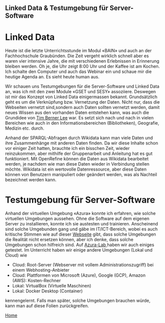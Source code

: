 ## Linked Data & Testumgebung für Server-Software

# Linked Data 
Heute ist die letzte Unterrichtsstunde im Modul «BAIN» und auch an der Fachhochschule Graubünden. Die Zeit vergeht wirklich schnell aber es waren vier intensive Jahre, die mit verschiedenen Erlebnissen in Erinnerung bleiben werden. Oh je, die Uhr zeigt 8:00 Uhr und  der Kaffee ist am Kochen. Ich schalte  den  Computer und auch das Webinar ein und schaue mir die heutige Agenda an. Es sieht heute human aus. 

Wir schauen uns Testumgebungen für die Server-Software und Linked Data an, was ich mit den zwei Module «GSET und SESY» assoziiere. Deswegen ist mir das Konzept von Linked Data  einigermassen bekannt. Grundsätzlich geht es um die Verknüpfung bzw. Vernetzung der Daten. Nicht nur, dass die Webseiten vernetzt sind,sondern auch Daten sollten vernetzt werden, damit neues Wissen aus den vorhanden Daten entstehen kann, was auch die Grundidee von [Tim Berner Lee](https://www.w3.org/DesignIssues/LinkedData) war. Es setzt sich nach und nach in vielen Bereichen wie auch in den Informationsbereichen (Bibliotheken), Geografie, Medizin etc. durch.  

Anhand der SPARQL-Abfragen  durch Wikidata kann man viele Daten und ihre Zusammenhänge mit anderen Daten finden. Da wir diese Inhalte schon vor einiger Zeit hatten, brauchte ich ein bisschen Zeit, wieder reinzukommen, aber mithilfe der Gruppenarbeit und Anleitung hat es gut funktioniert.  Mit OpenRefine können die Daten aus Wikidata bearbeitet werden, je nachdem wie man diese Daten wieder in Verbindung stellen möchte. Wikidata ist ein wertovolle Datenressource, aber diese Daten können von Benutzern manipuliert oder geändert werden, was als Nachteil bezeichnet werden kann.

 
# Testumgebung für Server-Software

Anhand der virtuellen Umgebung «Azura» konnte ich erfahren, wie solche virtuellen Umgebungen aussehen. Ohne die Software auf dem eigenen Server zu installieren, konnte ich sie austesten und trainieren. Anscheinend sind solche Umgebunden gang und gäbe im IT/ICT-Bereich, wobei es auch kritische Stimmen wie auf dieser [Webseite](https://www.faq-o-matic.net/2017/10/16/testumgebungen-sinnvoll-aufsetzen/) gibt, dass solche Umgebungen die Realität nicht ersetzen können, aber ich denke, dass solche Umgebungen schon hilfreich sind. Auf [Azura-Lab ](https://azure.microsoft.com/de-de/services/lab-services/) haben wir auch einiges getestet.
Im Unterricht haben wir einige andere Umgebungen (Lokal und Cloud) wie 

*	Cloud: Root-Server (Webserver mit vollem Administrationszugriff) bei einem Webhosting-Anbieter
*	Cloud: Plattformen von Microsoft (Azure), Google (GCP), Amazon (AWS): Kosten-Rechner
*	Lokal: VirtualBox (Virtuelle Maschinen)
*	Lokal: Docker Desktop (Container)

kennengelernt. Falls man später, solche Umgebungen brauchen würde, kann man auf diese Folien zurückgreifen.

[Home](https://akoezeibrahi.github.io/Blogbeitraege_BAIN20_Akoezel/)

